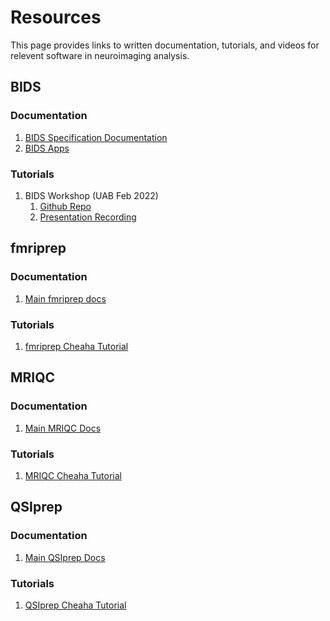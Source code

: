 # Resources

<!-- markdownlint-disable MD024 -->

This page provides links to written documentation, tutorials, and videos for relevent software in neuroimaging analysis.

## BIDS

### Documentation

1. [BIDS Specification Documentation](https://bids-specification.readthedocs.io/en/stable/)
2. [BIDS Apps](https://bids-apps.neuroimaging.io/)

### Tutorials

1. BIDS Workshop (UAB Feb 2022)
      1. [Github Repo](https://github.com/mdefende/BIDS-workshop-2022)
      2. [Presentation Recording](https://www.youtube.com/watch?v=W1FITjZXJ0Y)

## fmriprep

### Documentation

1. [Main fmriprep docs](https://fmriprep.org)

### Tutorials

1. [fmriprep Cheaha Tutorial](https://youtu.be/4W6qBIpE404)

## MRIQC

### Documentation

1. [Main MRIQC Docs](https://mriqc.readthedocs.io/en/stable/)

### Tutorials

1. [MRIQC Cheaha Tutorial](https://www.youtube.com/watch?v=In6Dez_uuxQ)

## QSIprep

### Documentation

1. [Main QSIprep Docs](https://qsiprep.readthedocs.io/en/stable/)

### Tutorials

1. [QSIprep Cheaha Tutorial](https://youtu.be/vJ6-wNgnNtI)
